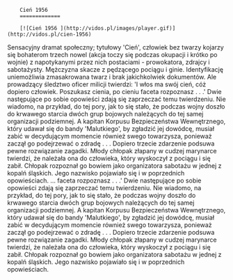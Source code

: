 
        Cień 1956 
        =============
        
        [![Cień 1956 ](http://vidos.pl/images/player.gif)](http://vidos.pl/cien-1956)
        
        
 Sensacyjny dramat społeczny; tytułowy 'Cień', człowiek bez twarzy kojarzy się bohaterom trzech nowel (akcja toczy się podczas okupacji i krótko po wojnie) z napotykanymi przez nich postaciami - prowokatora, zdrajcy i sabotażysty. Mężczyzna skacze z pędzącego pociągu i ginie. Identyfikację uniemożliwia zmasakrowana twarz i brak jakichkolwiek dokumentów. Ale prowadzący śledztwo oficer milicji twierdzi: 'I włos ma swój cień, cóż dopiero człowiek. Poszukasz cienia, po cieniu faceta rozpoznasz . . .' Dwie następujące po sobie opowieści zdają się zaprzeczać temu twierdzeniu. Nie wiadomo, na przykład, do tej pory, jak to się stało, że podczas wojny doszło do krwawego starcia dwóch grup bojowych należących do tej samej organizacji podziemnej. A kapitan Korpusu Bezpieczeństwa Wewnętrznego, który udawał się do bandy 'Malutkiego', by zgładzić jej dowódcę, musiał zabić w decydującym momencie również swego towarzysza, ponieważ zaczął go podejrzewać o zdradę . . . Dopiero trzecie zdarzenie podsuwa pewne rozwiązanie zagadki. Młody chłopak złapany w cudzej marynarce twierdzi, że należała ona do człowieka, który wyskoczył z pociągu i się zabił. Chłopak rozpoznał go bowiem jako organizatora sabotażu w jednej z kopalń śląskich. Jego nazwisko pojawiało się i w poprzednich opowieściach.  ... faceta rozpoznasz . . .' Dwie następujące po sobie opowieści zdają się zaprzeczać temu twierdzeniu. Nie wiadomo, na przykład, do tej pory, jak to się stało, że podczas wojny doszło do krwawego starcia dwóch grup bojowych należących do tej samej organizacji podziemnej. A kapitan Korpusu Bezpieczeństwa Wewnętrznego, który udawał się do bandy 'Malutkiego', by zgładzić jej dowódcę, musiał zabić w decydującym momencie również swego towarzysza, ponieważ zaczął go podejrzewać o zdradę . . . Dopiero trzecie zdarzenie podsuwa pewne rozwiązanie zagadki. Młody chłopak złapany w cudzej marynarce twierdzi, że należała ona do człowieka, który wyskoczył z pociągu i się zabił. Chłopak rozpoznał go bowiem jako organizatora sabotażu w jednej z kopalń śląskich. Jego nazwisko pojawiało się i w poprzednich opowieściach.
    